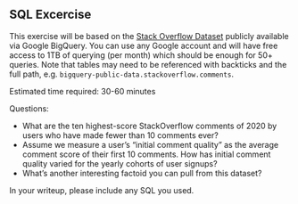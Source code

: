 ## SQL Excercise 

This exercise will be based on the [Stack Overflow Dataset](https://console.cloud.google.com/marketplace/product/stack-exchange/stack-overflow?filter=solution-type:dataset&id=46a148ff-896d-444c-b08d-360169911f59) publicly available via Google BigQuery. You can use any Google account and will have free access to 1TB of querying (per month) which should be enough for 50+ queries. Note that tables may need to be referenced with backticks and the full path, e.g. `bigquery-public-data.stackoverflow.comments`.

Estimated time required: 30-60 minutes

Questions:

- What are the ten highest-score StackOverflow comments of 2020 by users who have made fewer than 10 comments ever?
- Assume we measure a user’s “initial comment quality” as the average comment score of their first 10 comments. How has initial comment quality varied for the yearly cohorts of user signups?
- What’s another interesting factoid you can pull from this dataset?

In your writeup, please include any SQL you used.
